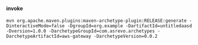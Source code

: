 #### invoke

    mvn org.apache.maven.plugins:maven-archetype-plugin:RELEASE:generate -DinteractiveMode=false -DgroupId=org.example -DartifactId=untitledaasd -Dversion=1.0.0 -DarchetypeGroupId=com.asrevo.archetypes -DarchetypeArtifactId=aws-gateway -DarchetypeVersion=0.0.2
